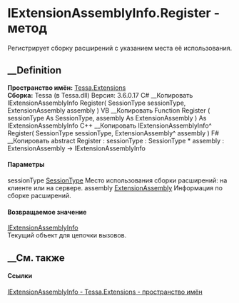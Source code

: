# IExtensionAssemblyInfo.Register - метод
Регистрирует сборку расширений с указанием места её использования.
##  __Definition
 **Пространство имён:** [Tessa.Extensions](N_Tessa_Extensions.htm)  
 **Сборка:** Tessa (в Tessa.dll) Версия: 3.6.0.17
C# __Копировать
     IExtensionAssemblyInfo Register(
    	SessionType sessionType,
    	ExtensionAssembly assembly
    )
VB __Копировать
     Function Register ( 
    	sessionType As SessionType,
    	assembly As ExtensionAssembly
    ) As IExtensionAssemblyInfo
C++ __Копировать
    IExtensionAssemblyInfo^ Register(
    	SessionType sessionType, 
    	ExtensionAssembly^ assembly
    )
F# __Копировать
     abstract Register : 
            sessionType : SessionType * 
            assembly : ExtensionAssembly -> IExtensionAssemblyInfo 
#### Параметры
sessionType [SessionType](T_Tessa_Platform_Runtime_SessionType.htm)
    Место использования сборки расширений: на клиенте или на сервере.
assembly [ExtensionAssembly](T_Tessa_Extensions_ExtensionAssembly.htm)
    Информация по сборке расширений.
#### Возвращаемое значение
[IExtensionAssemblyInfo](T_Tessa_Extensions_IExtensionAssemblyInfo.htm)  
Текущий объект для цепочки вызовов.
##  __См. также
#### Ссылки
[IExtensionAssemblyInfo - ](T_Tessa_Extensions_IExtensionAssemblyInfo.htm)
[Tessa.Extensions - пространство имён](N_Tessa_Extensions.htm)
